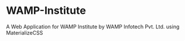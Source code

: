 # WAMP-Institute
A Web Application for WAMP Institute by WAMP Infotech Pvt. Ltd. using MaterializeCSS
